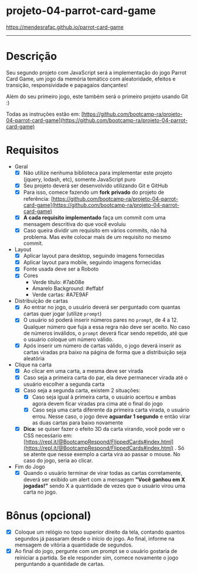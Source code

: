 # projeto-04-parrot-card-game

https://mendesrafac.github.io/parrot-card-game

---

# Descrição

Seu segundo projeto com JavaScript será a implementação do jogo Parrot Card Game, um jogo da memória temático com aleatoridade, efeitos e transição, responsividade e papagaios dançantes!

Além do seu primeiro jogo, este também será o primeiro projeto usando Git :)

Todas as instruções estão em: [https://github.com/bootcamp-ra/projeto-04-parrot-card-game](https://github.com/bootcamp-ra/projeto-04-parrot-card-game)

# Requisitos

- Geral
    - [x]  Não utilize nenhuma biblioteca para implementar este projeto (jquery, lodash, etc), somente JavaScript puro
    - [x]  Seu projeto deverá ser desenvolvido utilizando Git e GitHub
    - [x]  Para isso, comece fazendo um **fork** **privado** do projeto de referência: [https://github.com/bootcamp-ra/projeto-04-parrot-card-game](https://github.com/bootcamp-ra/projeto-04-parrot-card-game)
    - [x]  **A cada requisito implementado** faça um commit com uma mensagem descritiva do que você evoluiu
    - [x]  Caso queira dividir um requisito em vários commits, não há problema. Mas evite colocar mais de um requisito no mesmo commit.
- Layout
    - [x]  Aplicar layout para desktop, seguindo imagens fornecidas
    - [x]  Aplicar layout para mobile, seguindo imagens fornecidas
    - [x]  Fonte usada deve ser a Roboto
    - [x]  Cores
        - Verde título: #7ab08e
        - Amarelo Background: #effabf
        - Verde cartas: #A7E9AF
- Distribuição de cartas
    - [x]  Ao entrar no jogo, o usuário deverá ser perguntado com quantas cartas quer jogar (utilize `prompt`)
    - [x]  O usuário só poderá inserir números pares no `prompt`, de 4 a 12. Qualquer número que fuja a essa regra não deve ser aceito. No caso de números inválidos, o `prompt` deverá ficar sendo repetido, até que o usuário coloque um número válido.
    - [x]  Após inserir um número de cartas válido, o jogo deverá inserir as cartas viradas pra baixo na página de forma que a distribuição seja aleatória
- Clique na carta
    - [x]  Ao clicar em uma carta, a mesma deve ser virada
    - [x]  Caso seja a primeira carta do par, ela deve permanecer virada até o usuário escolher a segunda carta
    - [x]  Caso seja a segunda carta, existem 2 situações:
        - [x]  Caso seja igual à primeira carta, o usuário acertou e ambas agora devem ficar viradas pra cima até o final do jogo
        - [x]  Caso seja uma carta diferente da primeira carta virada, o usuário errou. Nesse caso, o jogo deve **aguardar 1 segundo** e então virar as duas cartas para baixo novamente
    - [x]  **Dica**: se quiser fazer o efeito 3D da carta virando, você pode ver o CSS necesśario em: [https://repl.it/@BootcampRespond/FlippedCards#index.html](https://repl.it/@BootcampRespond/FlippedCards#index.html) . Só se atente que nesse exemplo a carta vira ao passar o mouse. No caso do jogo, seria ao clicar.
- Fim do Jogo
    - [x]  Quando o usuário terminar de virar todas as cartas corretamente, deverá ser exibido um alert com a mensagem **"Você ganhou em X jogadas!"** sendo X a quantidade de vezes que o usuário virou uma carta no jogo.

# Bônus (opcional)

- [x]  Coloque um relógio no topo superior direito da tela, contando quantos segundos já passaram desde o início do jogo. Ao final, informe na mensagem de vitória a quantidade de segundos.
- [x]  Ao final do jogo, pergunte com um prompt se o usuário gostaria de reiniciar a partida. Se ele responder sim, comece novamente o jogo perguntando a quantidade de cartas.
